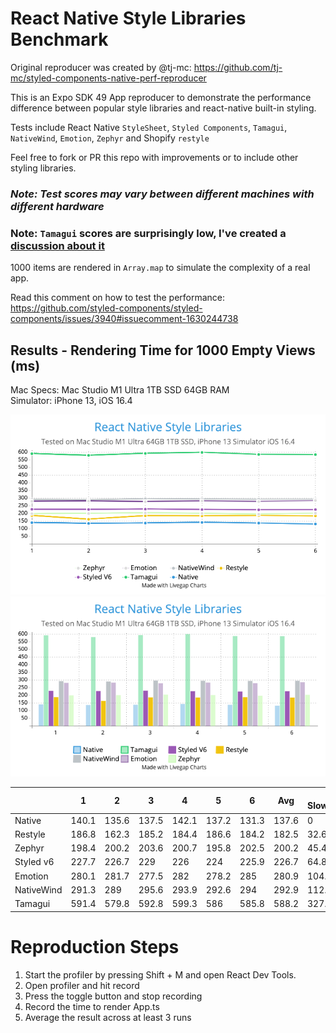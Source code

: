 # React Native Style Libraries Benchmark

Original reproducer was created by @tj-mc: https://github.com/tj-mc/styled-components-native-perf-reproducer

This is an Expo SDK 49 App reproducer to demonstrate the performance difference between popular style libraries and react-native built-in styling.

Tests include React Native `StyleSheet`, `Styled Components`, `Tamagui`, `NativeWind`, `Emotion`, `Zephyr` and Shopify `restyle`

Feel free to fork or PR this repo with improvements or to include other styling libraries.

### ***Note: Test scores may vary between different machines with different hardware***

### Note: `Tamagui` scores are surprisingly low, I've created a [discussion about it](https://github.com/tamagui/tamagui/discussions/1471)

1000 items are rendered in `Array.map` to simulate the complexity of a real app.

Read this comment on how to test the performance: https://github.com/styled-components/styled-components/issues/3940#issuecomment-1630244738

## Results - Rendering Time for 1000 Empty Views (ms)

Mac Specs: 
Mac Studio M1 Ultra 1TB SSD 64GB RAM\
Simulator: iPhone 13, iOS 16.4

![graph_1.png](assets/graph_1.png)
![graph_2.png](assets/graph_2.png)

|            | 1     | 2     | 3     | 4     | 5     | 6     | Avg   | % Slowdown |
|------------|-------|-------|-------|-------|-------|-------|-------|------------|
| Native     | 140.1 | 135.6 | 137.5 | 142.1 | 137.2 | 131.3 | 137.6 | 0          |
| Restyle    | 186.8 | 162.3 | 185.2 | 184.4 | 186.6 | 184.2 | 182.5 | 32.63%     |
| Zephyr     | 198.4 | 200.2 | 203.6 | 200.7 | 195.8 | 202.5 | 200.2 | 45.47%     |
| Styled v6  | 227.7 | 226.7 | 229   | 226   | 224   | 225.9 | 226.7 | 64.86%     |
| Emotion    | 280.1 | 281.7 | 277.5 | 282   | 278.2 | 285   | 280.9 | 104.8%     |
| NativeWind | 291.3 | 289   | 295.6 | 293.9 | 292.6 | 294   | 292.9 | 112.3%     |
| Tamagui    | 591.4 | 579.8 | 592.8 | 599.3 | 586   | 585.8 | 588.2 | 327.3%     |

# Reproduction Steps
1. Start the profiler by pressing Shift + M and open React Dev Tools.
2. Open profiler and hit record
3. Press the toggle button and stop recording
4. Record the time to render App.ts
5. Average the result across at least 3 runs

